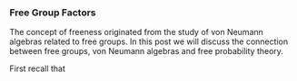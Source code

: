 ### Free Group Factors


The concept of freeness originated from the study of von Neumann algebras related to free groups. In this post we will discuss the connection between free groups, von Neumann algebras and free probability theory.

First recall that 











































